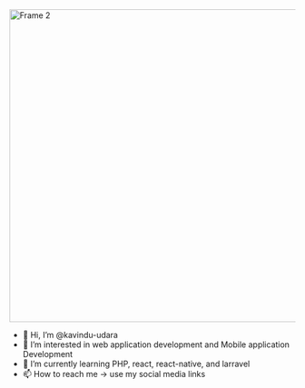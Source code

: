 <img width="552" alt="Frame 2" src="https://github.com/user-attachments/assets/b1e369f2-9357-47be-8a3b-37c7dc916831">


- 👋 Hi, I’m @kavindu-udara
- 👀 I’m interested in web application development and Mobile application Development
- 🌱 I’m currently learning PHP, react, react-native, and larravel
- 📫 How to reach me -> use my social media links

<!---
kavindu-udara/kavindu-udara is a ✨ special ✨ repository because its `README.md` (this file) appears on your GitHub profile.
You can click the Preview link to take a look at your changes.
--->
